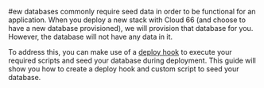 <!-- post: -->


#ew databases commonly require seed data in order to be functional for an application.
When you deploy a new stack with Cloud 66 (and choose to have a new database provisioned), we will provision that database for you. However, the database will not have any data in it.

To address this, you can make use of a [deploy hook](http://help.cloud66.com/deployment/deploy-hooks) to execute your required scripts and seed your database during deployment. This guide will show you how to create a deploy hook and custom script to seed your database.

